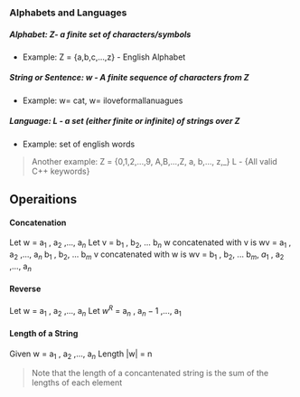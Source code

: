 ### Alphabets and Languages 
##### **_Alphabet:_ Z- a finite set of characters/symbols**
- Example: Z = {a,b,c,...,z} - English Alphabet
##### **_String or Sentence:_ w - A finite sequence of characters from Z** 
- Example: w= cat, w= iloveformallanuagues
##### **_Language_: L - a set *(either finite or infinite)* of strings over Z** 
- Example: set of english words 

> Another example:
> Z =  {0,1,2,...,9, A,B,...,Z, a, b,..., z,\_}
> L - {All valid C++ keywords}

## Operaitions
#### Concatenation 
Let w = a$_1$ , a$_2$ ,..., a$_n$ 
Let v = b$_1$ , b$_2$, ... b$_n$
w concatenated with v is  wv = a$_1$ , a$_2$ ,..., a$_n$ b$_1$ , b$_2$, ... b$_m$
v concatenated with w is  wv = b$_1$ , b$_2$, ... b$_m$, $a_1$ , a$_2$ ,..., a$_n$ 

#### Reverse 
Let w = a$_1$ , a$_2$ ,..., a$_n$ 
Let $w^R$ = a$_n$ , a$_n-1$ ,..., a$_1$

#### Length of a String 
Given w = a$_1$ , a$_2$ ,..., a$_n$ 
Length |w| = n 

> Note that the length of a concantenated string is the sum of the lengths of each element




